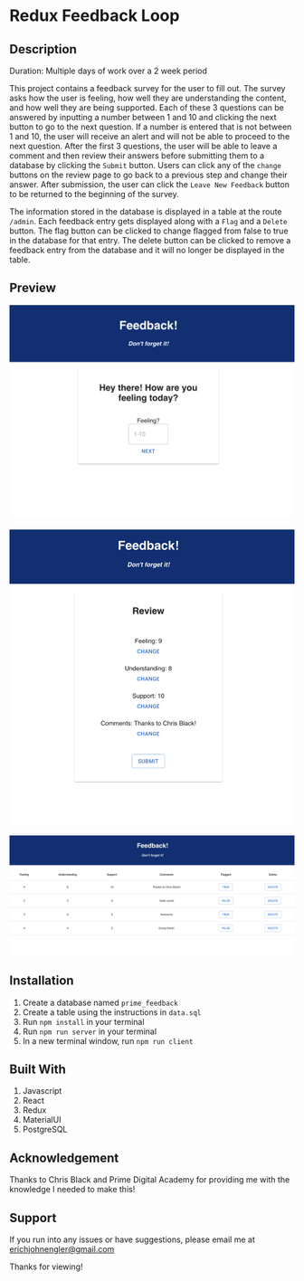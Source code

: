 # Redux Feedback Loop

## Description

Duration: Multiple days of work over a 2 week period

This project contains a feedback survey for the user to fill out. The survey asks how the user is feeling, how well they are understanding the content, and how well they are being supported. Each of these 3 questions can be answered by inputting a number between 1 and 10 and clicking the next button to go to the next question. If a number is entered that is not between 1 and 10, the user will receive an alert and will not be able to proceed to the next question. After the first 3 questions, the user will be able to leave a comment and then review their answers before submitting them to a database by clicking the `Submit` button. Users can click any of the `change` buttons on the review page to go back to a previous step and change their answer. After submission, the user can click the `Leave New Feedback` button to be returned to the beginning of the survey.

The information stored in the database is displayed in a table at the route `/admin`. Each feedback entry gets displayed along with a `Flag` and a `Delete` button. The flag button can be clicked to change flagged from false to true in the database for that entry. The delete button can be clicked to remove a feedback entry from the database and it will no longer be displayed in the table.

## Preview

![Preview 1](./public/images/preview1.png)
<br /><br />
![Preview 2](./public/images/preview2.png)
<br /><br />
![Preview 3](./public/images/preview3.png)

## Installation

1. Create a database named `prime_feedback`
2. Create a table using the instructions in `data.sql`
3. Run `npm install` in your terminal
4. Run `npm run server` in your terminal
5. In a new terminal window, run `npm run client`

## Built With

1. Javascript
2. React
3. Redux
4. MaterialUI
5. PostgreSQL

## Acknowledgement

Thanks to Chris Black and Prime Digital Academy for providing me with the knowledge I needed to make this!

## Support

If you run into any issues or have suggestions, please email me at erichjohnengler@gmail.com

Thanks for viewing!
